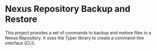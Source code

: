 # Nexus Repository Backup and Restore

This project provides a set of commands to backup and restore files in a Nexus Repository. It uses the Typer library to create a command-line interface (CLI).
